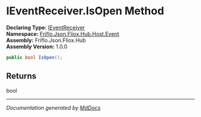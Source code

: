 ﻿<!--  
  <auto-generated>   
    The contents of this file were generated by a tool.  
    Changes to this file may be list if the file is regenerated  
  </auto-generated>   
-->

# IEventReceiver.IsOpen Method

**Declaring Type:** [IEventReceiver](../index.md)  
**Namespace:** [Friflo.Json.Fliox.Hub.Host.Event](../../index.md)  
**Assembly:** Friflo.Json.Fliox.Hub  
**Assembly Version:** 1.0.0

```csharp
public bool IsOpen();
```

## Returns

bool

___

*Documentation generated by [MdDocs](https://github.com/ap0llo/mddocs)*
